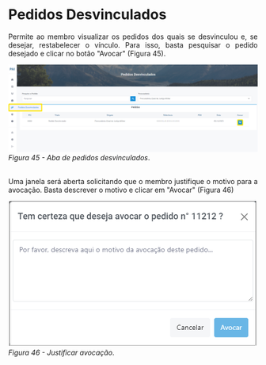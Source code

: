# Pedidos Desvinculados

<p style="text-align: justify;">Permite ao membro visualizar os pedidos dos quais se desvinculou e, se desejar, restabelecer o vínculo. Para isso, basta pesquisar o pedido desejado e clicar no botão "Avocar" (Figura 45).</p>

![Login](img/DesvincularAba.png)
*Figura 45 - Aba de pedidos desvinculados*. <br><br>

<p style="text-align: justify;"> Uma janela será aberta solicitando que o membro justifique o motivo para a avocação. Basta descrever o motivo e clicar em "Avocar" (Figura 46)</p>

![Login](img/BotãoDeAvocação.png)<br>
*Figura 46 - Justificar avocação*. <br><br>